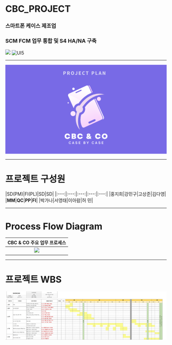 # CBC_PROJECT
### 스마트폰 케이스 제조업 
### SCM FCM 업무 통합 및 S4 HA/NA 구축


![](https://img.shields.io/badge/ABAP-S4HA%2FNA-blue) ![UI5](https://img.shields.io/badge/UI5-FIORI-blue)

---

![CBC로고](./CBC_CO_LOGO.png)

---
# 프로젝트 구성원

|SD(PM)|FI(PL)|SD|SD|
|:---:|:---:|:---:|:---:|:---:|
|홍지희|강민구|고상준|김다영|
|**MM**|**QC**|**PP**|**FI**|
|박가나|서영태|이아람|허  민|



---
# Process Flow Diagram
|CBC & CO 주요 업무 프로세스|
|:---:|
|![](./Showcse_PFD_V5.1.drawio.png)|

---
# 프로젝트 WBS
![CBC WBS](./CBC_WBS.png)

